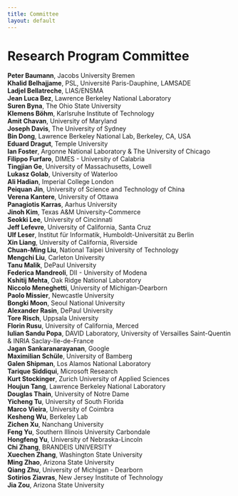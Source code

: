 ```yaml
---
title: Committee
layout: default
---
```


# Research Program Committee

**Peter Baumann**, Jacobs University Bremen<br>
**Khalid Belhajjame**, PSL, Université Paris-Dauphine, LAMSADE<br>
**Ladjel Bellatreche**, LIAS/ENSMA<br>
**Jean Luca Bez**, Lawrence Berkeley National Laboratory<br>
**Suren Byna**, The Ohio State University<br>
**Klemens Böhm**, Karlsruhe Institute of Technology<br>
**Amit Chavan**, University of Maryland<br>
**Joseph Davis**, The University of Sydney<br>
**Bin Dong**, Lawrence Berkeley National Lab, Berkeley, CA, USA<br>
**Eduard Dragut**, Temple University<br>
**Ian Foster**, Argonne National Laboratory & The University of Chicago<br>
**Filippo Furfaro**, DIMES - University of Calabria<br>
**Tingjian Ge**, University of Massachusetts, Lowell<br>
**Lukasz Golab**, University of Waterloo<br>
**Ali Hadian**, Imperial College London<br>
**Peiquan Jin**, University of Science and Technology of China<br>
**Verena Kantere**, University of Ottawa<br>
**Panagiotis Karras**, Aarhus University<br>
**Jinoh Kim**, Texas A&M University-Commerce<br>
**Seokki Lee**, University of Cincinnati<br>
**Jeff Lefevre**, University of California, Santa Cruz<br>
**Ulf Leser**, Institut für Informatik, Humboldt-Universität zu Berlin<br>
**Xin Liang**, University of California, Riverside<br>
**Chuan-Ming Liu**, National Taipei University of Technology<br>
**Mengchi Liu**, Carleton University<br>
**Tanu Malik**, DePaul University<br>
**Federica Mandreoli**, DII - University of Modena<br>
**Kshitij Mehta**, Oak Ridge National Laboratory<br>
**Niccolo Meneghetti**, University of Michigan-Dearborn<br>
**Paolo Missier**, Newcastle University<br>
**Bongki Moon**, Seoul National University<br>
**Alexander Rasin**, DePaul University<br>
**Tore Risch**, Uppsala University<br>
**Florin Rusu**, University of California, Merced<br>
**Iulian Sandu Popa**, DAVID Laboratory, University of Versailles Saint-Quentin & INRIA Saclay-Ile-de-France<br>
**Jagan Sankaranarayanan**, Google<br>
**Maximilian Schüle**, University of Bamberg<br>
**Galen Shipman**, Los Alamos National Laboratory<br>
**Tarique Siddiqui**, Microsoft Research<br>
**Kurt Stockinger**, Zurich University of Applied Sciences<br>
**Houjun Tang**, Lawrence Berkeley National Laboratory<br>
**Douglas Thain**, University of Notre Dame<br>
**Yicheng Tu**, University of South Florida<br>
**Marco Vieira**, University of Coimbra<br>
**Kesheng Wu**, Berkeley Lab<br>
**Zichen Xu**, Nanchang University<br>
**Feng Yu**, Southern Illinois University Carbondale<br>
**Hongfeng Yu**, University of Nebraska-Lincoln<br>
**Chi Zhang**, BRANDEIS UNIVERSITY<br>
**Xuechen Zhang**, Washington State University<br>
**Ming Zhao**, Arizona State University<br>
**Qiang Zhu**, University of Michigan - Dearborn<br>
**Sotirios Ziavras**, New Jersey Institute of Technology<br>
**Jia Zou**, Arizona State University<br>
